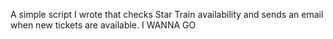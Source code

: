 A simple script I wrote that checks Star Train availability and sends an email when new tickets are available. I WANNA GO
